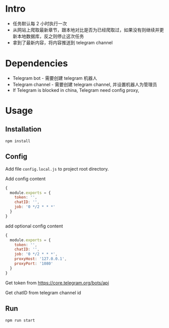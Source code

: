 # Intro

- 任务默认每 2 小时执行一次
- 从网站上爬取最新章节，跟本地对比是否为已经爬取过，如果没有则继续并更新本地数据库，反之则停止这次任务
- 拿到了最新内容，将内容推送到 telegram channel

# Dependencies

- Telegram bot - 需要创建 telegram 机器人
- Telegram channel - 需要创建 telegram channel, 并设置机器人为管理员
- If Telegram is blocked in china, Telegram need config proxy,

# Usage

## Installation

```shell
npm install
```

## Config

Add file `config.local.js` to project root directory.

Add config content

```js
{
  module.exports = {
    token: '',
    chatID: '',
    job: '0 */2 * * *'
  }
}
```

add optional config content

```js
{
  module.exports = {
    token: '',
    chatID: '',
    job: '0 */2 * * *',
    proxyHost: '127.0.0.1',
    proxyPort: '1080'
  }
}
```

Get token from https://core.telegram.org/bots/api

Get chatID from telegram channel id

## Run

```shell
npm run start
```
